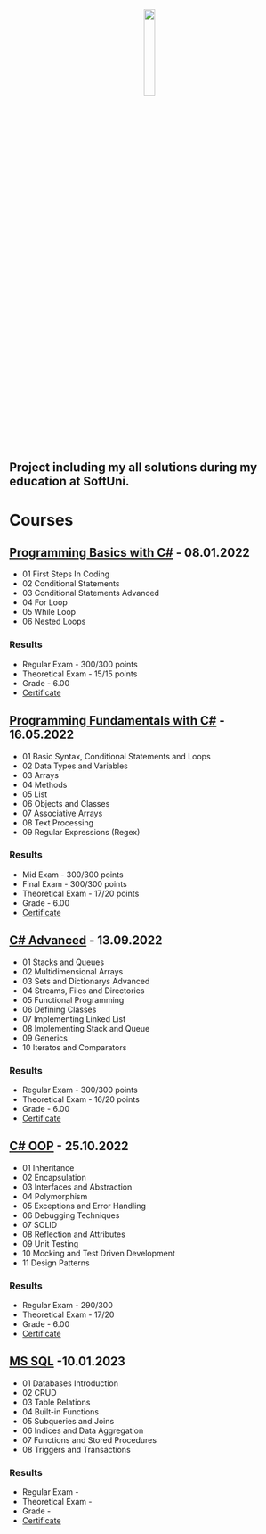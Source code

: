 <div align = "center">
  <a href = "https://softuni.bg/" target="_blank" >
    <img src="https://cdn.discordapp.com/attachments/837093180783722536/1029298088076120155/800px-Logo_Software_University_SoftUni_-_blue.png" width="20%">
  </a>
</div>

## Project including my all solutions during my education at SoftUni.

# Courses
## [Programming Basics with C#](https://softuni.bg/trainings/3620/programming-basics-with-csharp-january-2022) - 08.01.2022
- 01 First Steps In Coding
- 02 Conditional Statements
- 03 Conditional Statements Advanced
- 04 For Loop
- 05 While Loop
- 06 Nested Loops

### Results

- Regular Exam - 300/300 points
- Theoretical Exam - 15/15 points
- Grade - 6.00
- [Certificate](https://softuni.bg/certificates/certificates/converttoimage/124890?code=88cdd95e)

## [Programming Fundamentals with C#](https://softuni.bg/trainings/3729/programming-fundamentals-with-csharp-may-2022) - 16.05.2022  
- 01 Basic Syntax, Conditional Statements and Loops
- 02 Data Types and Variables
- 03 Arrays
- 04 Methods
- 05 List
- 06 Objects and Classes
- 07 Associative Arrays
- 08 Text Processing
- 09 Regular Expressions (Regex)

### Results

- Mid Exam - 300/300 points
- Final Exam - 300/300 points
- Theoretical Exam - 17/20 points
- Grade - 6.00
- [Certificate](https://softuni.bg/certificates/certificates/converttoimage/139379?code=b1bc1be8)

## [C# Advanced](https://softuni.bg/trainings/3842/csharp-advanced-september-2022) - 13.09.2022
- 01 Stacks and Queues
- 02 Multidimensional Arrays
- 03 Sets and Dictionarys Advanced
- 04 Streams, Files and Directories
- 05 Functional Programming
- 06 Defining Classes
- 07 Implementing Linked List
- 08 Implementing Stack and Queue
- 09 Generics
- 10 Iteratos and Comparators

### Results

- Regular Exam - 300/300 points
- Theoretical Exam - 16/20 points
- Grade - 6.00
- [Certificate](https://softuni.bg/certificates/certificates/converttoimage/144009?code=585e638c)

## [C# OOP](https://softuni.bg/trainings/3843/csharp-oop-october-2022) - 25.10.2022
- 01 Inheritance
- 02 Encapsulation
- 03 Interfaces and Abstraction
- 04 Polymorphism
- 05 Exceptions and Error Handling
- 06 Debugging Techniques
- 07 SOLID
- 08 Reflection and Attributes
- 09 Unit Testing
- 10 Mocking and Test Driven Development
- 11 Design Patterns

### Results

- Regular Exam - 290/300
- Theoretical Exam - 17/20
- Grade - 6.00
- [Certificate](https://softuni.bg/certificates/certificates/converttoimage/150766?code=86bd1897)

## [MS SQL](https://softuni.bg/trainings/3965/ms-sql-january-2023) -10.01.2023
- 01 Databases Introduction
- 02 CRUD
- 03 Table Relations
- 04 Built-in Functions
- 05 Subqueries and Joins
- 06 Indices and Data Aggregation
- 07 Functions and Stored Procedures
- 08 Triggers and Transactions

### Results

- Regular Exam - 
- Theoretical Exam - 
- Grade - 
- [Certificate]()
